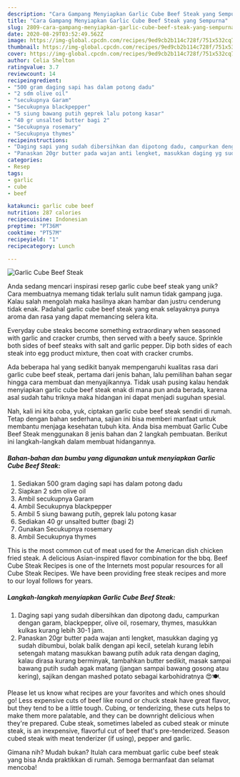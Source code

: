 ```yaml
---
description: "Cara Gampang Menyiapkan Garlic Cube Beef Steak yang Sempurna"
title: "Cara Gampang Menyiapkan Garlic Cube Beef Steak yang Sempurna"
slug: 2809-cara-gampang-menyiapkan-garlic-cube-beef-steak-yang-sempurna
date: 2020-08-29T03:52:49.562Z
image: https://img-global.cpcdn.com/recipes/9ed9cb2b114c728f/751x532cq70/garlic-cube-beef-steak-foto-resep-utama.jpg
thumbnail: https://img-global.cpcdn.com/recipes/9ed9cb2b114c728f/751x532cq70/garlic-cube-beef-steak-foto-resep-utama.jpg
cover: https://img-global.cpcdn.com/recipes/9ed9cb2b114c728f/751x532cq70/garlic-cube-beef-steak-foto-resep-utama.jpg
author: Celia Shelton
ratingvalue: 3.7
reviewcount: 14
recipeingredient:
- "500 gram daging sapi has dalam potong dadu"
- "2 sdm olive oil"
- "secukupnya Garam"
- "Secukupnya blackpepper"
- "5 siung bawang putih geprek lalu potong kasar"
- "40 gr unsalted butter bagi 2"
- "Secukupnya rosemary"
- "Secukupnya thymes"
recipeinstructions:
- "Daging sapi yang sudah dibersihkan dan dipotong dadu, campurkan dengan garam, blackpepper, olive oil, rosemary, thymes, masukkan kulkas kurang lebih 30-1 jam."
- "Panaskan 20gr butter pada wajan anti lengket, masukkan daging yg sudah dibumbui, bolak balik dengan api kecil, setelah kurang lebih setengah matang masukkan bawang putih aduk rata dengan daging, kalau dirasa kurang berminyak, tambahkan butter sedikit, masak sampai bawang putih sudah agak matang (jangan sampai bawang gosong atau kering), sajikan dengan mashed potato sebagai karbohidratnya 😍🍽."
categories:
- Resep
tags:
- garlic
- cube
- beef

katakunci: garlic cube beef 
nutrition: 287 calories
recipecuisine: Indonesian
preptime: "PT36M"
cooktime: "PT57M"
recipeyield: "1"
recipecategory: Lunch

---
```



![Garlic Cube Beef Steak](https://img-global.cpcdn.com/recipes/9ed9cb2b114c728f/751x532cq70/garlic-cube-beef-steak-foto-resep-utama.jpg)

Anda sedang mencari inspirasi resep garlic cube beef steak yang unik? Cara membuatnya memang tidak terlalu sulit namun tidak gampang juga. Kalau salah mengolah maka hasilnya akan hambar dan justru cenderung tidak enak. Padahal garlic cube beef steak yang enak selayaknya punya aroma dan rasa yang dapat memancing selera kita.

Everyday cube steaks become something extraordinary when seasoned with garlic and cracker crumbs, then served with a beefy sauce. Sprinkle both sides of beef steaks with salt and garlic pepper. Dip both sides of each steak into egg product mixture, then coat with cracker crumbs.

Ada beberapa hal yang sedikit banyak mempengaruhi kualitas rasa dari garlic cube beef steak, pertama dari jenis bahan, lalu pemilihan bahan segar hingga cara membuat dan menyajikannya. Tidak usah pusing kalau hendak menyiapkan garlic cube beef steak enak di mana pun anda berada, karena asal sudah tahu triknya maka hidangan ini dapat menjadi suguhan spesial.


Nah, kali ini kita coba, yuk, ciptakan garlic cube beef steak sendiri di rumah. Tetap dengan bahan sederhana, sajian ini bisa memberi manfaat untuk membantu menjaga kesehatan tubuh kita. Anda bisa membuat Garlic Cube Beef Steak menggunakan 8 jenis bahan dan 2 langkah pembuatan. Berikut ini langkah-langkah dalam membuat hidangannya.

<!--inarticleads1-->

##### Bahan-bahan dan bumbu yang digunakan untuk menyiapkan Garlic Cube Beef Steak:

1. Sediakan 500 gram daging sapi has dalam potong dadu
1. Siapkan 2 sdm olive oil
1. Ambil secukupnya Garam
1. Ambil Secukupnya blackpepper
1. Ambil 5 siung bawang putih, geprek lalu potong kasar
1. Sediakan 40 gr unsalted butter (bagi 2)
1. Gunakan Secukupnya rosemary
1. Ambil Secukupnya thymes


This is the most common cut of meat used for the American dish chicken fried steak. A delicious Asian-inspired flavor combination for the bbq. Beef Cube Steak Recipes is one of the Internets most popular resources for all Cube Steak Recipes. We have been providing free steak recipes and more to our loyal follows for years. 

<!--inarticleads2-->

##### Langkah-langkah menyiapkan Garlic Cube Beef Steak:

1. Daging sapi yang sudah dibersihkan dan dipotong dadu, campurkan dengan garam, blackpepper, olive oil, rosemary, thymes, masukkan kulkas kurang lebih 30-1 jam.
1. Panaskan 20gr butter pada wajan anti lengket, masukkan daging yg sudah dibumbui, bolak balik dengan api kecil, setelah kurang lebih setengah matang masukkan bawang putih aduk rata dengan daging, kalau dirasa kurang berminyak, tambahkan butter sedikit, masak sampai bawang putih sudah agak matang (jangan sampai bawang gosong atau kering), sajikan dengan mashed potato sebagai karbohidratnya 😍🍽.


Please let us know what recipes are your favorites and which ones should go! Less expensive cuts of beef like round or chuck steak have great flavor, but they tend to be a little tough. Cubing, or tenderizing, these cuts helps to make them more palatable, and they can be downright delicious when they&#39;re prepared. Cube steak, sometimes labeled as cubed steak or minute steak, is an inexpensive, flavorful cut of beef that&#39;s pre-tenderized. Season cubed steak with meat tenderizer (if using), pepper and garlic. 

Gimana nih? Mudah bukan? Itulah cara membuat garlic cube beef steak yang bisa Anda praktikkan di rumah. Semoga bermanfaat dan selamat mencoba!
